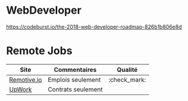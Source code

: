 



# WebDeveloper

https://codeburst.io/the-2018-web-developer-roadmap-826b1b806e8d


# Remote Jobs


| Site                               | Commentaires                              | Qualité               |
|------------------------------------|-------------------------------------------|-----------------------|
| [Remotive.io](https://remotive.io) | Emplois seulement                         | :check_mark:                      |
| [UpWork](https://upwork.com)       | Contrats seulement                        |                       |





